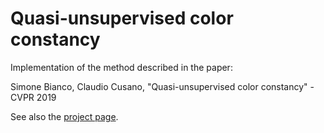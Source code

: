 # Quasi-unsupervised color constancy
Implementation of the method described in the paper:

Simone Bianco, Claudio Cusano, "Quasi-unsupervised color constancy" - CVPR 2019

See also the [project page](https://claudio-unipv.github.io/quasi-unsupervised-cc/).
